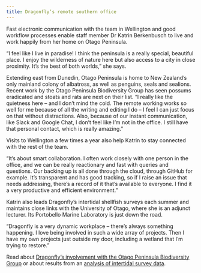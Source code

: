 ```yaml
---
title: Dragonfly’s remote southern office
---
```

Fast electronic communication with the team in Wellington and good workflow processes enable staff member Dr Katrin Berkenbusch to live and work happily from her home on Otago Peninsula.

“I feel like I live in paradise! I think the peninsula is a really special, beautiful place. I enjoy the wilderness of nature here but also access to a city in close proximity. It’s the best of both worlds,” she says.

<!--more-->

Extending east from Dunedin, Otago Peninsula is home to New Zealand’s only mainland colony of albatross, as well as penguins, seals and sealions. Recent work by the Otago Peninsula Biodiversity Group has seen possums eradicated and stoats and rats are next on their list.
“I really like the quietness here – and I don’t mind the cold. The remote working works so well for me because of all the writing and editing I do – I feel I can just focus on that without distractions. Also, because of our instant communication, like Slack and Google Chat, I don’t feel like I’m not in the office. I still have that personal contact, which is really amazing.”

Visits to Wellington a few times a year also help Katrin to stay connected with the rest of the team.

“It’s about smart collaboration. I often work closely with one person in the office, and we can be really reactionary and fast with queries and questions. Our backing up is all done through the cloud, through GitHub for example. It’s transparent and has good tracking, so if I raise an issue that needs addressing, there’s a record of it that’s available to everyone. I find it a very productive and efficient environment.”

Katrin also leads Dragonfly’s intertidal shellfish surveys each summer and maintains close links with the University of Otago, where she is an adjunct lecturer. Its Portobello Marine Laboratory is just down the road.

“Dragonfly is a very dynamic workplace – there’s always something happening. I love being involved in such a wide array of projects. Then I have my own projects just outside my door, including a wetland that I’m trying to restore.”

Read about [Dragonfly’s involvement with the Otago Peninsula Biodiversity Group](http://www.curiousminds.nz/stories/person/21/tracking-small-feet-on-the-ground/) or about results from an
[analysis of intertidal survey data](https://www.dragonfly.co.nz/news/2016-04-11-sample-smarter.html).

